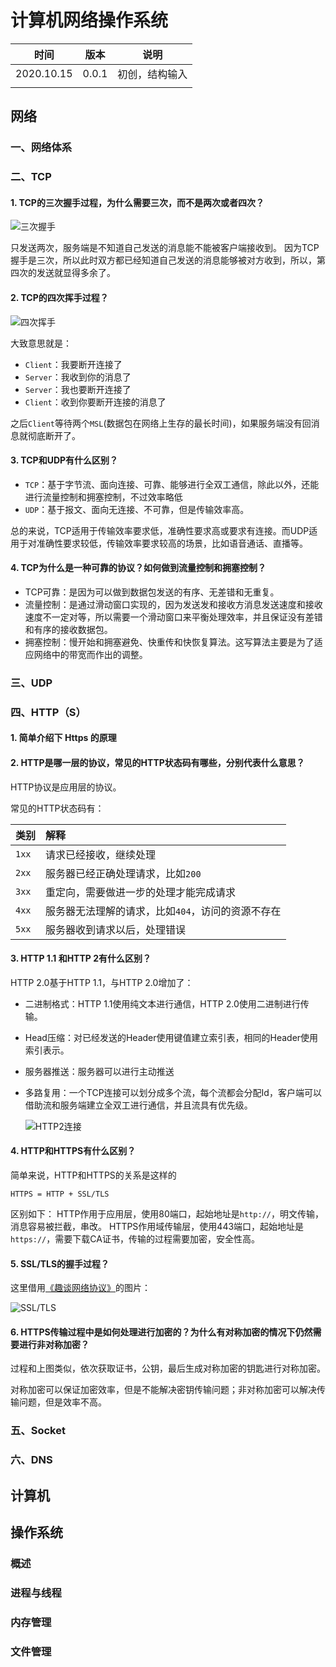 # 计算机网络操作系统

| 时间       | 版本  | 说明           |
| ---------- | ----- | -------------- |
| 2020.10.15 | 0.0.1 | 初创，结构输入 |
|            |       |                |

## 网络

### 一、网络体系



### 二、TCP

#### 1. TCP的三次握手过程，为什么需要三次，而不是两次或者四次？



![三次握手](https://user-gold-cdn.xitu.io/2020/4/24/171ab7a755aa564f?imageView2/0/w/1280/h/960/format/webp/ignore-error/1)

只发送两次，服务端是不知道自己发送的消息能不能被客户端接收到。 因为TCP握手是三次，所以此时双方都已经知道自己发送的消息能够被对方收到，所以，第四次的发送就显得多余了。



#### 2. TCP的四次挥手过程？



![四次挥手](https://user-gold-cdn.xitu.io/2020/4/24/171ab7a7697ec29f?imageView2/0/w/1280/h/960/format/webp/ignore-error/1)

大致意思就是：



- `Client`：我要断开连接了
- `Server`：我收到你的消息了
- `Server`：我也要断开连接了
- `Client`：收到你要断开连接的消息了

之后`Client`等待两个`MSL`(数据包在网络上生存的最长时间)，如果服务端没有回消息就彻底断开了。

#### 3. TCP和UDP有什么区别？

- `TCP`：基于字节流、面向连接、可靠、能够进行全双工通信，除此以外，还能进行流量控制和拥塞控制，不过效率略低
- `UDP`：基于报文、面向无连接、不可靠，但是传输效率高。

总的来说，TCP适用于传输效率要求低，准确性要求高或要求有连接。而UDP适用于对准确性要求较低，传输效率要求较高的场景，比如语音通话、直播等。

#### 4. TCP为什么是一种可靠的协议？如何做到流量控制和拥塞控制？

- TCP可靠：是因为可以做到数据包发送的有序、无差错和无重复。
- 流量控制：是通过滑动窗口实现的，因为发送发和接收方消息发送速度和接收速度不一定对等，所以需要一个滑动窗口来平衡处理效率，并且保证没有差错和有序的接收数据包。
- 拥塞控制：慢开始和拥塞避免、快重传和快恢复算法。这写算法主要是为了适应网络中的带宽而作出的调整。

### 三、UDP



### 四、HTTP（S）

#### 1. 简单介绍下 Https 的原理

#### 2. HTTP是哪一层的协议，常见的HTTP状态码有哪些，分别代表什么意思？

HTTP协议是应用层的协议。

常见的HTTP状态码有：

| 类别  | 解释                                              |
| :---- | :------------------------------------------------ |
| `1xx` | 请求已经接收，继续处理                            |
| `2xx` | 服务器已经正确处理请求，比如`200`                 |
| `3xx` | 重定向，需要做进一步的处理才能完成请求            |
| `4xx` | 服务器无法理解的请求，比如`404`，访问的资源不存在 |
| `5xx` | 服务器收到请求以后，处理错误                      |

#### 3. HTTP 1.1 和HTTP 2有什么区别？

HTTP 2.0基于HTTP 1.1，与HTTP 2.0增加了：

- 二进制格式：HTTP 1.1使用纯文本进行通信，HTTP 2.0使用二进制进行传输。

- Head压缩：对已经发送的Header使用键值建立索引表，相同的Header使用索引表示。

- 服务器推送：服务器可以进行主动推送

- 多路复用：一个TCP连接可以划分成多个流，每个流都会分配Id，客户端可以借助流和服务端建立全双工进行通信，并且流具有优先级。

  ![HTTP2连接](https://user-gold-cdn.xitu.io/2020/4/24/171ab7a74b1f877e?imageView2/0/w/1280/h/960/format/webp/ignore-error/1)

#### 4. HTTP和HTTPS有什么区别？

简单来说，HTTP和HTTPS的关系是这样的

```
HTTPS = HTTP + SSL/TLS
```

区别如下： HTTP作用于应用层，使用80端口，起始地址是`http://`，明文传输，消息容易被拦截，串改。 HTTPS作用域传输层，使用443端口，起始地址是`https://`，需要下载CA证书，传输的过程需要加密，安全性高。

#### 5. SSL/TLS的握手过程？

这里借用[《趣谈网络协议》](https://time.geekbang.org/column/intro/85)的图片：

![SSL/TLS](https://user-gold-cdn.xitu.io/2020/4/24/171ab7a751550e46?imageView2/0/w/1280/h/960/format/webp/ignore-error/1)



#### 6. HTTPS传输过程中是如何处理进行加密的？为什么有对称加密的情况下仍然需要进行非对称加密？

过程和上图类似，依次获取证书，公钥，最后生成对称加密的钥匙进行对称加密。

对称加密可以保证加密效率，但是不能解决密钥传输问题；非对称加密可以解决传输问题，但是效率不高。





### 五、Socket



### 六、DNS



## 计算机



## 操作系统

### 概述

### 进程与线程

### 内存管理

### 文件管理